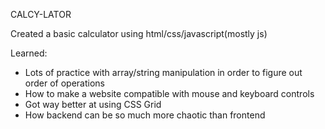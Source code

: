 CALCY-LATOR

Created a basic calculator using html/css/javascript(mostly js)

Learned:
 - Lots of practice with array/string manipulation in order to figure out order of operations
 - How to make a website compatible with mouse and keyboard controls
 - Got way better at using CSS Grid
 - How backend can be so much more chaotic than frontend